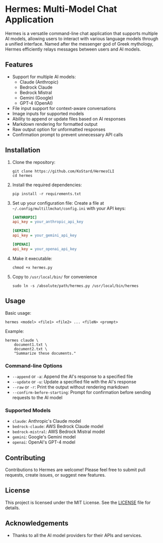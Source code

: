 # Hermes: Multi-Model Chat Application

Hermes is a versatile command-line chat application that supports multiple AI models, allowing users to interact with various language models through a unified interface. Named after the messenger god of Greek mythology, Hermes efficiently relays messages between users and AI models.

## Features

- Support for multiple AI models:
  - Claude (Anthropic)
  - Bedrock Claude
  - Bedrock Mistral
  - Gemini (Google)
  - GPT-4 (OpenAI)
- File input support for context-aware conversations
- Image inputs for supported models
- Ability to append or update files based on AI responses
- Markdown rendering for formatted output
- Raw output option for unformatted responses
- Confirmation prompt to prevent unnecessary API calls

## Installation

1. Clone the repository:
   ```
   git clone https://github.com/KoStard/HermesCLI
   cd hermes
   ```

2. Install the required dependencies:
   ```
   pip install -r requirements.txt
   ```

3. Set up your configuration file:
   Create a file at `~/.config/multillmchat/config.ini` with your API keys:
   ```ini
   [ANTHROPIC]
   api_key = your_anthropic_api_key

   [GEMINI]
   api_key = your_gemini_api_key

   [OPENAI]
   api_key = your_openai_api_key
   ```

4. Make it executable:
   ```
   chmod +x hermes.py
   ```

5. Copy to `/usr/local/bin/` for convenience
    ```
    sudo ln -s /absolute/path/hermes.py /usr/local/bin/hermes
    ```

## Usage

Basic usage:
```
hermes <model> <file1> <file2> ... <fileN> <prompt>
```

Example:
```
hermes claude \
    document1.txt \
    document2.txt \
    "Summarize these documents."
```

### Command-line Options

- `--append` or `-a`: Append the AI's response to a specified file
- `--update` or `-u`: Update a specified file with the AI's response
- `--raw` or `-r`: Print the output without rendering markdown
- `--confirm-before-starting`: Prompt for confirmation before sending requests to the AI model

### Supported Models

- `claude`: Anthropic's Claude model
- `bedrock-claude`: AWS Bedrock Claude model
- `bedrock-mistral`: AWS Bedrock Mistral model
- `gemini`: Google's Gemini model
- `openai`: OpenAI's GPT-4 model

## Contributing

Contributions to Hermes are welcome! Please feel free to submit pull requests, create issues, or suggest new features.

## License

This project is licensed under the MIT License. See the [LICENSE](LICENSE) file for details.

## Acknowledgements

- Thanks to all the AI model providers for their APIs and services.
